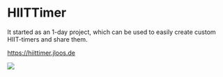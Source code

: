 # HIITTimer

It started as an 1-day project, which can be used to easily create custom HIIT-timers and share them.

https://hiittimer.jloos.de

![](https://jloos.de/images/hiittimer.png)
